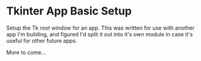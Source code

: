 # Tkinter App Basic Setup

Setup the Tk root window for an app.  This was written for use with
another app I'm building, and figured I'd split it out into it's
own module in case it's useful for other future apps.

More to come...

